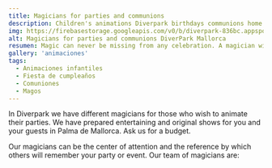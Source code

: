 ```yaml
---
title: Magicians for parties and communions
description: Children's animations Diverpark birthdays communions home parties, clowns magicians animators Mallorca
img: https://firebasestorage.googleapis.com/v0/b/diverpark-836bc.appspot.com/o/background%2Fmagia.jpg?alt=media&token=d6dffa0d-0b11-4b45-956e-269a32947700
alt: Magicians for parties and communions DiverPark Mallorca
resumen: Magic can never be missing from any celebration. A magician will make us hallucinate with his tricks and will transport us to a world where everything is possible, even what our eyes will never understand
gallery: 'animaciones'
tags: 
  - Animaciones infantiles
  - Fiesta de cumpleaños
  - Comuniones
  - Magos
---
```


In Diverpark we have different magicians for those who wish to animate their parties. We have prepared entertaining and original shows for you and your guests in Palma de Mallorca. Ask us for a budget.
 
Our magicians can be the center of attention and the reference by which others will remember your party or event. Our team of magicians are:
